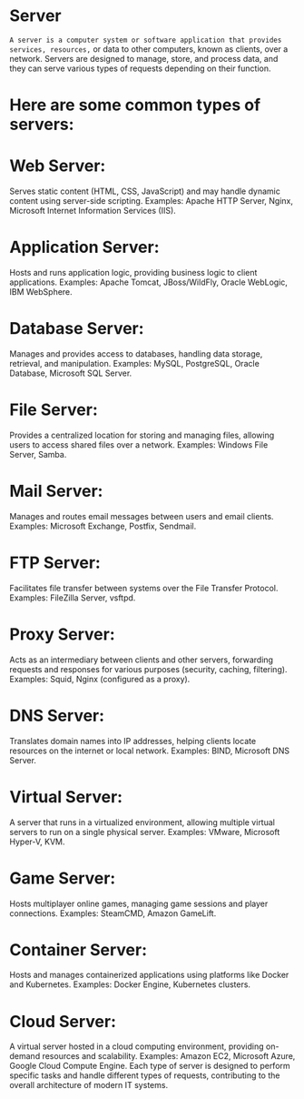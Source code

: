 # Server
`A server is a computer system or software application that provides services, resources,` or data to other computers, 
known as clients, over a network. Servers are designed to manage, store, and process data, and they can serve various
types of requests depending on their function.

# Here are some common types of servers:
# Web Server:
Serves static content (HTML, CSS, JavaScript) and may handle dynamic content using server-side scripting.
Examples: Apache HTTP Server, Nginx, Microsoft Internet Information Services (IIS).

# Application Server:
Hosts and runs application logic, providing business logic to client applications.
Examples: Apache Tomcat, JBoss/WildFly, Oracle WebLogic, IBM WebSphere.

# Database Server:
Manages and provides access to databases, handling data storage, retrieval, and manipulation.
Examples: MySQL, PostgreSQL, Oracle Database, Microsoft SQL Server.

# File Server:
Provides a centralized location for storing and managing files, allowing users to access shared files over a network.
Examples: Windows File Server, Samba.

# Mail Server:
Manages and routes email messages between users and email clients.
Examples: Microsoft Exchange, Postfix, Sendmail.

# FTP Server:
Facilitates file transfer between systems over the File Transfer Protocol.
Examples: FileZilla Server, vsftpd.

# Proxy Server:
Acts as an intermediary between clients and other servers, forwarding requests and responses for various purposes (security, caching, filtering).
Examples: Squid, Nginx (configured as a proxy).

# DNS Server:
Translates domain names into IP addresses, helping clients locate resources on the internet or local network.
Examples: BIND, Microsoft DNS Server.

# Virtual Server:
A server that runs in a virtualized environment, allowing multiple virtual servers to run on a single physical server.
Examples: VMware, Microsoft Hyper-V, KVM.

# Game Server:
Hosts multiplayer online games, managing game sessions and player connections.
Examples: SteamCMD, Amazon GameLift.

# Container Server:
Hosts and manages containerized applications using platforms like Docker and Kubernetes.
Examples: Docker Engine, Kubernetes clusters.

# Cloud Server:
A virtual server hosted in a cloud computing environment, providing on-demand resources and scalability.
Examples: Amazon EC2, Microsoft Azure, Google Cloud Compute Engine.
Each type of server is designed to perform specific tasks and handle different types of requests, contributing to the overall architecture of modern IT systems.